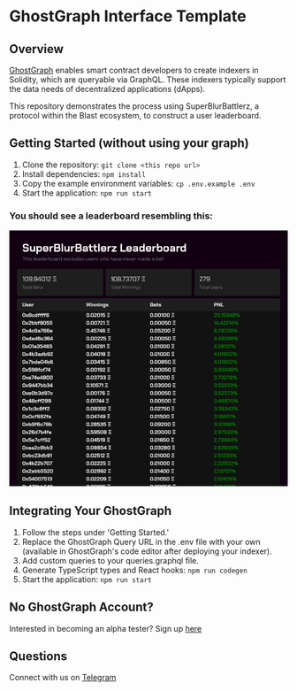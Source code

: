 # GhostGraph Interface Template

## Overview

[GhostGraph](https://GhostGraph.xyz) enables smart contract developers to create indexers in Solidity, which are queryable via
GraphQL. These indexers typically support the data needs of decentralized applications (dApps).

This repository demonstrates the process using SuperBlurBattlerz, a protocol within the Blast ecosystem, to construct a
user leaderboard.

## Getting Started (without using your graph)

1. Clone the repository: `git clone <this repo url>`
2. Install dependencies: `npm install`
3. Copy the example environment variables: `cp .env.example .env`
4. Start the application: `npm run start`

### You should see a leaderboard resembling this:
![Leaderboard](./public/leaderboard.png)

## Integrating Your GhostGraph

1. Follow the steps under 'Getting Started.'
2. Replace the GhostGraph Query URL in the .env file with your own (available in GhostGraph's code editor after deploying your indexer).
3. Add custom queries to your queries.graphql file.
4. Generate TypeScript types and React hooks: `npm run codegen`
5. Start the application: `npm run start`

## No GhostGraph Account?

Interested in becoming an alpha tester? Sign up [here](https://app.ghostlogs.xyz/ghostgraph/sign-up)

## Questions

Connect with us on [Telegram](https://t.me/ghostlogsxyz) 